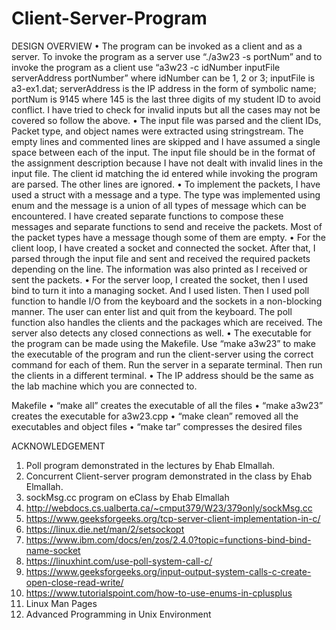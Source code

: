 # Client-Server-Program

DESIGN OVERVIEW
• The program can be invoked as a client and as a server. To invoke the program as a server use “./a3w23 -s portNum” and to invoke the program as a client use “a3w23 -c idNumber inputFile serverAddress portNumber” where idNumber can be 1, 2 or 3; inputFile is a3-ex1.dat; serverAddress is the IP address in the form of symbolic name; portNum is 9145 where 145 is the last three digits of my student ID to avoid conflict. I have tried to check for invalid inputs but all the cases may not be covered so follow the above.
• The input file was parsed and the client IDs, Packet type, and object names were extracted using stringstream. The empty lines and commented lines are skipped and I have assumed a single space between each of the input. The input file should be in the format of the assignment description because I have not dealt with invalid lines in the input file. The client id matching the id entered while invoking the program are parsed. The other lines are ignored.
• To implement the packets, I have used a struct with a message and a type. The type was implemented using enum and the message is a union of all types of message which can be encountered. I have created separate functions to compose these messages and separate functions to send and receive the packets. Most of the packet types have a message though some of them are empty.
• For the client loop, I have created a socket and connected the socket. After that, I parsed through the input file and sent and received the required packets depending on the line. The information was also printed as I received or sent the packets.
• For the server loop, I created the socket, then I used bind to turn it into a managing socket. And I used listen. Then I used poll function to handle I/O from the keyboard and the sockets in a non-blocking manner. The user can enter list and quit from the keyboard. The poll function also handles the clients and the packages which are received. The server also detects any closed connections as well.
• The executable for the program can be made using the Makefile. Use “make a3w23” to make the executable of the program and run the client-server using the correct command for each of them. Run the server in a separate terminal. Then run the clients in a different terminal.
• The IP address should be the same as the lab machine which you are connected to.

Makefile
• “make all” creates the executable of all the files
• “make a3w23” creates the executable for a3w23.cpp
• “make clean” removed all the executables and object files
• “make tar” compresses the desired files

ACKNOWLEDGEMENT
1. Poll program demonstrated in the lectures by Ehab Elmallah.
2. Concurrent Client-server program demonstrated in the class by Ehab Elmallah.
3. sockMsg.cc program on eClass by Ehab Elmallah
4. http://webdocs.cs.ualberta.ca/~cmput379/W23/379only/sockMsg.cc
5. https://www.geeksforgeeks.org/tcp-server-client-implementation-in-c/
6. https://linux.die.net/man/2/setsockopt
7. https://www.ibm.com/docs/en/zos/2.4.0?topic=functions-bind-bind-name-socket
8. https://linuxhint.com/use-poll-system-call-c/
9. https://www.geeksforgeeks.org/input-output-system-calls-c-create-open-close-read-write/
10. https://www.tutorialspoint.com/how-to-use-enums-in-cplusplus
11. Linux Man Pages
12. Advanced Programming in Unix Environment
